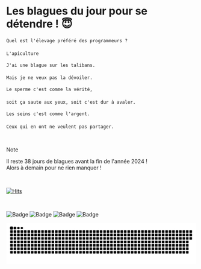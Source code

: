 
<h1>Les blagues du jour pour se détendre ! 😇</h1>

```diff
Quel est l'élevage préféré des programmeurs ?

L'apiculture
```

```diff
J'ai une blague sur les talibans.

Mais je ne veux pas la dévoiler.
```

```diff
Le sperme c'est comme la vérité,

soit ça saute aux yeux, soit c'est dur à avaler.
```

```diff
Les seins c'est comme l'argent.

Ceux qui en ont ne veulent pas partager.
```

<br/>

> [!NOTE]
> Il reste 38 jours de blagues avant la fin de l'année 2024 ! <br/>
> Alors à demain pour ne rien manquer !

<br/>


[![Hits](https://hits.seeyoufarm.com/api/count/incr/badge.svg?url=https%3A%2F%2Fgithub.com%2FClems02%2Fhit-counter&count_bg=%23003E80&title_bg=%235C9FE1&icon=powershell.svg&icon_color=%23FFFFFF&title=Visite&edge_flat=false)](https://hits.seeyoufarm.com)


<br/>


![Badge](https://img.shields.io/badge/Last%20updated%20on-white?style=for-the-badge&logo=clockify)   ![Badge](https://img.shields.io/badge/24/11-white?style=for-the-badge) ![Badge](https://img.shields.io/badge/at-white?style=for-the-badge) ![Badge](https://img.shields.io/badge/03:12-white?style=for-the-badge)


<p align="center">
 <img width="1000" src="assets/github-snake.svg" alt="snake"/>
</p>
